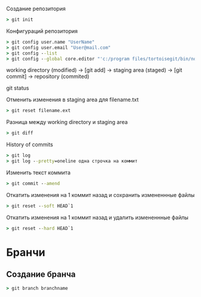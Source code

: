 Создание репозитория
```cmd
> git init
```
Конфигураций репозитория
```cmd
> git config user.name "UserName"
> git config user.email "User@mail.com"
> git config --list
> git config --global core.editor "'c:/program files/tortoisegit/bin/notepad2.exe'" # Установить Notepad2 как редактор по умолчанию
```
working directory (modified) -> [git add] -> staging area (staged) -> [git commit] -> repository (commited)

git status

Отменить изменения в staging area для filename.txt
```cmd
> git reset filename.ext
```
Разница между working directory и staging area
```cmd
> git diff
```
History of commits
```cmd
> git log
> git log --pretty=oneline одна строчка на коммит
```
Изменить текст коммита
```cmd
> git commit --amend
```
Откатить изменения на 1 коммит назад и сохранить измененнные файлы
```cmd
> git reset --soft HEAD`1
```
Откатить изменения на 1 коммит назад и удалить измененнные файлы
```cmd
> git reset --hard HEAD`1
```
# Бранчи
## Создание бранча
```cmd
> git branch branchname
```
